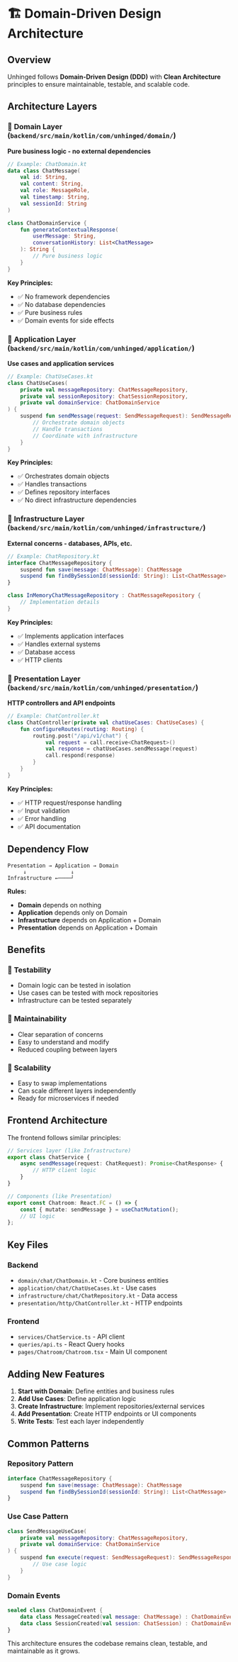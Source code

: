 # 🏗️ Domain-Driven Design Architecture

## Overview

Unhinged follows **Domain-Driven Design (DDD)** with **Clean Architecture** principles to ensure maintainable, testable, and scalable code.

## Architecture Layers

### 🎯 **Domain Layer** (`backend/src/main/kotlin/com/unhinged/domain/`)
**Pure business logic - no external dependencies**

```kotlin
// Example: ChatDomain.kt
data class ChatMessage(
    val id: String,
    val content: String,
    val role: MessageRole,
    val timestamp: String,
    val sessionId: String
)

class ChatDomainService {
    fun generateContextualResponse(
        userMessage: String,
        conversationHistory: List<ChatMessage>
    ): String {
        // Pure business logic
    }
}
```

**Key Principles:**
- ✅ No framework dependencies
- ✅ No database dependencies  
- ✅ Pure business rules
- ✅ Domain events for side effects

### 🎯 **Application Layer** (`backend/src/main/kotlin/com/unhinged/application/`)
**Use cases and application services**

```kotlin
// Example: ChatUseCases.kt
class ChatUseCases(
    private val messageRepository: ChatMessageRepository,
    private val sessionRepository: ChatSessionRepository,
    private val domainService: ChatDomainService
) {
    suspend fun sendMessage(request: SendMessageRequest): SendMessageResponse {
        // Orchestrate domain objects
        // Handle transactions
        // Coordinate with infrastructure
    }
}
```

**Key Principles:**
- ✅ Orchestrates domain objects
- ✅ Handles transactions
- ✅ Defines repository interfaces
- ✅ No direct infrastructure dependencies

### 🎯 **Infrastructure Layer** (`backend/src/main/kotlin/com/unhinged/infrastructure/`)
**External concerns - databases, APIs, etc.**

```kotlin
// Example: ChatRepository.kt
interface ChatMessageRepository {
    suspend fun save(message: ChatMessage): ChatMessage
    suspend fun findBySessionId(sessionId: String): List<ChatMessage>
}

class InMemoryChatMessageRepository : ChatMessageRepository {
    // Implementation details
}
```

**Key Principles:**
- ✅ Implements application interfaces
- ✅ Handles external systems
- ✅ Database access
- ✅ HTTP clients

### 🎯 **Presentation Layer** (`backend/src/main/kotlin/com/unhinged/presentation/`)
**HTTP controllers and API endpoints**

```kotlin
// Example: ChatController.kt
class ChatController(private val chatUseCases: ChatUseCases) {
    fun configureRoutes(routing: Routing) {
        routing.post("/api/v1/chat") {
            val request = call.receive<ChatRequest>()
            val response = chatUseCases.sendMessage(request)
            call.respond(response)
        }
    }
}
```

**Key Principles:**
- ✅ HTTP request/response handling
- ✅ Input validation
- ✅ Error handling
- ✅ API documentation

## Dependency Flow

```
Presentation → Application → Domain
     ↓              ↓
Infrastructure ←────┘
```

**Rules:**
- **Domain** depends on nothing
- **Application** depends only on Domain
- **Infrastructure** depends on Application + Domain
- **Presentation** depends on Application + Domain

## Benefits

### 🎯 **Testability**
- Domain logic can be tested in isolation
- Use cases can be tested with mock repositories
- Infrastructure can be tested separately

### 🎯 **Maintainability**
- Clear separation of concerns
- Easy to understand and modify
- Reduced coupling between layers

### 🎯 **Scalability**
- Easy to swap implementations
- Can scale different layers independently
- Ready for microservices if needed

## Frontend Architecture

The frontend follows similar principles:

```typescript
// Services layer (like Infrastructure)
export class ChatService {
    async sendMessage(request: ChatRequest): Promise<ChatResponse> {
        // HTTP client logic
    }
}

// Components (like Presentation)
export const Chatroom: React.FC = () => {
    const { mutate: sendMessage } = useChatMutation();
    // UI logic
};
```

## Key Files

### Backend
- `domain/chat/ChatDomain.kt` - Core business entities
- `application/chat/ChatUseCases.kt` - Use cases
- `infrastructure/chat/ChatRepository.kt` - Data access
- `presentation/http/ChatController.kt` - HTTP endpoints

### Frontend
- `services/ChatService.ts` - API client
- `queries/api.ts` - React Query hooks
- `pages/Chatroom/Chatroom.tsx` - Main UI component

## Adding New Features

1. **Start with Domain**: Define entities and business rules
2. **Add Use Cases**: Define application logic
3. **Create Infrastructure**: Implement repositories/external services
4. **Add Presentation**: Create HTTP endpoints or UI components
5. **Write Tests**: Test each layer independently

## Common Patterns

### Repository Pattern
```kotlin
interface ChatMessageRepository {
    suspend fun save(message: ChatMessage): ChatMessage
    suspend fun findBySessionId(sessionId: String): List<ChatMessage>
}
```

### Use Case Pattern
```kotlin
class SendMessageUseCase(
    private val messageRepository: ChatMessageRepository,
    private val domainService: ChatDomainService
) {
    suspend fun execute(request: SendMessageRequest): SendMessageResponse {
        // Use case logic
    }
}
```

### Domain Events
```kotlin
sealed class ChatDomainEvent {
    data class MessageCreated(val message: ChatMessage) : ChatDomainEvent()
    data class SessionCreated(val session: ChatSession) : ChatDomainEvent()
}
```

This architecture ensures the codebase remains clean, testable, and maintainable as it grows.
